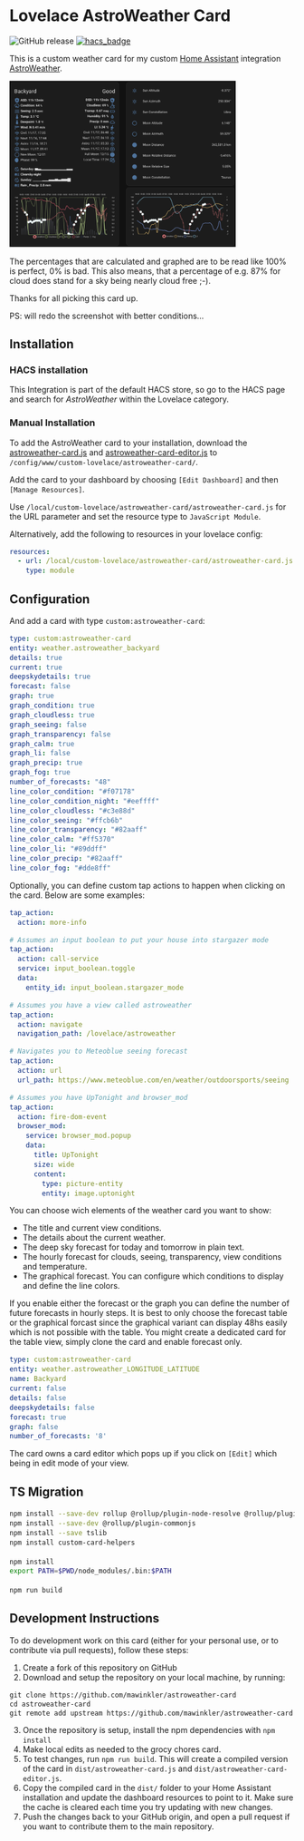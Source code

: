 # Lovelace AstroWeather Card

![GitHub release](https://img.shields.io/badge/release-v0.71.0-blue)
[![hacs_badge](https://img.shields.io/badge/HACS-Default-orange.svg)](https://github.com/custom-components/hacs)

This is a custom weather card for my custom [Home Assistant](https://www.home-assistant.io/) integration [AstroWeather](https://github.com/mawinkler/astroweather).

<img src="./images/astroweather-card.png" alt="AstroWeather Card" width="400"/>

The percentages that are calculated and graphed are to be read like 100% is perfect, 0% is bad. This also means, that a percentage of e.g. 87% for cloud does stand for a sky being nearly cloud free ;-).

Thanks for all picking this card up.

PS: will redo the screenshot with better conditions...

## Installation

### HACS installation

This Integration is part of the default HACS store, so go to the HACS page and search for *AstroWeather* within the Lovelace category.

### Manual Installation

To add the AstroWeather card to your installation, download the [astroweather-card.js](https://raw.githubusercontent.com/mawinkler/astroweather-card/main/dist/astroweather-card.js) and [astroweather-card-editor.js](https://raw.githubusercontent.com/mawinkler/astroweather-card/main/dist/astroweather-card-editor.js) to `/config/www/custom-lovelace/astroweather-card/`.

Add the card to your dashboard by choosing `[Edit Dashboard]` and then `[Manage Resources]`.

Use `/local/custom-lovelace/astroweather-card/astroweather-card.js` for the URL parameter and set the resource type to `JavaScript Module`.

Alternatively, add the following to resources in your lovelace config:

```yaml
resources:
  - url: /local/custom-lovelace/astroweather-card/astroweather-card.js
    type: module
```

## Configuration

And add a card with type `custom:astroweather-card`:

```yaml
type: custom:astroweather-card
entity: weather.astroweather_backyard
details: true
current: true
deepskydetails: true
forecast: false
graph: true
graph_condition: true
graph_cloudless: true
graph_seeing: false
graph_transparency: false
graph_calm: true
graph_li: false
graph_precip: true
graph_fog: true
number_of_forecasts: "48"
line_color_condition: "#f07178"
line_color_condition_night: "#eeffff"
line_color_cloudless: "#c3e88d"
line_color_seeing: "#ffcb6b"
line_color_transparency: "#82aaff"
line_color_calm: "#ff5370"
line_color_li: "#89ddff"
line_color_precip: "#82aaff"
line_color_fog: "#dde8ff"
```

Optionally, you can define custom tap actions to happen when clicking on the card. Below are some examples:

```yaml
tap_action:
  action: more-info
```

```yaml
# Assumes an input boolean to put your house into stargazer mode
tap_action:
  action: call-service
  service: input_boolean.toggle
  data:
    entity_id: input_boolean.stargazer_mode
```

```yaml
# Assumes you have a view called astroweather
tap_action:
  action: navigate
  navigation_path: /lovelace/astroweather
```

```yaml
# Navigates you to Meteoblue seeing forecast
tap_action:
  action: url
  url_path: https://www.meteoblue.com/en/weather/outdoorsports/seeing
```

```yaml
# Assumes you have UpTonight and browser_mod
tap_action:
  action: fire-dom-event
  browser_mod:
    service: browser_mod.popup
    data:
      title: UpTonight
      size: wide
      content:
        type: picture-entity
        entity: image.uptonight
```

You can choose wich elements of the weather card you want to show:

- The title and current view conditions.
- The details about the current weather.
- The deep sky forecast for today and tomorrow in plain text.
- The hourly forecast for clouds, seeing, transparency, view conditions and temperature.
- The graphical forecast. You can configure which conditions to display and define the line colors. 

If you enable either the forecast or the graph you can define the number of future forecasts in hourly steps. It is best to only choose the forecast table or the graphical forcast since the graphical variant can display 48hs easily which is not possible with the table. You might create a dedicated card for the table view, simply clone the card and enable forecast only.

```yaml
type: custom:astroweather-card
entity: weather.astroweather_LONGITUDE_LATITUDE
name: Backyard
current: false
details: false
deepskydetails: false
forecast: true
graph: false
number_of_forecasts: '8'
```

The card owns a card editor which pops up if you click on `[Edit]` which being in edit mode of your view.

## TS Migration

```sh
npm install --save-dev rollup @rollup/plugin-node-resolve @rollup/plugin-typescript
npm install --save-dev @rollup/plugin-commonjs
npm install --save tslib
npm install custom-card-helpers

npm install
export PATH=$PWD/node_modules/.bin:$PATH

npm run build
```

## Development Instructions

To do development work on this card (either for your personal use, or to contribute via pull requests), follow these steps:

1. Create a fork of this repository on GitHub
2. Download and setup the repository on your local machine, by running:
```
git clone https://github.com/mawinkler/astroweather-card
cd astroweather-card
git remote add upstream https://github.com/mawinkler/astroweather-card
```
3. Once the repository is setup, install the npm dependencies with `npm install`
4. Make local edits as needed to the grocy chores card. 
5. To test changes, run `npm run build`. This will create a compiled version of the card in `dist/astroweather-card.js` and `dist/astroweather-card-editor.js`.
6. Copy the compiled card in the `dist/` folder to your Home Assistant installation and update the dashboard resources to point to it. Make sure the cache is cleared each time you try updating with new changes.
7. Push the changes back to your GitHub origin, and open a pull request if you want to contribute them to the main repository.
